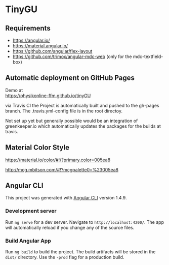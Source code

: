 # TinyGU

## Requirements
- https://angular.io/
- https://material.angular.io/
- https://github.com/angular/flex-layout
- https://github.com/trimox/angular-mdc-web (only for the mdc-textfield-box)

## Automatic deployment on GitHub Pages

Demo at  
https://physikonline-ffm.github.io/tinyGU

via Travis CI the Project is automatically built and pushed to the gh-pages branch. The .travis.yml-config file is in the root directoy.

Not set up yet but generally possible would be an integration of greenkeeper.io which automatically updates the packages for the builds at travis.

## Material Color Style

https://material.io/color/#!/?primary.color=005ea8

http://mcg.mbitson.com/#!?mcgpalette0=%23005ea8

## Angular CLI

This project was generated with [Angular CLI](https://github.com/angular/angular-cli) version 1.4.9.

### Development server

Run `ng serve` for a dev server. Navigate to `http://localhost:4200/`. The app will automatically reload if you change any of the source files.

### Build Angular App

Run `ng build` to build the project. The build artifacts will be stored in the `dist/` directory. Use the `-prod` flag for a production build.
